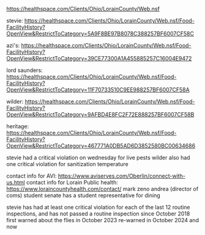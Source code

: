 https://healthspace.com/Clients/Ohio/LorainCounty/Web.nsf

stevie: https://healthspace.com/Clients/Ohio/LorainCounty/Web.nsf/Food-FacilityHistory?OpenView&RestrictToCategory=5A9F8BE97B8078C388257BF6007CF58C

azi's: https://healthspace.com/Clients/Ohio/LorainCounty/Web.nsf/Food-FacilityHistory?OpenView&RestrictToCategory=39CE77300A1A455885257C16004E9472

lord saunders: https://healthspace.com/Clients/Ohio/LorainCounty/Web.nsf/Food-FacilityHistory?OpenView&RestrictToCategory=11F70733510C9EE988257BF6007CF58A

wilder: https://healthspace.com/Clients/Ohio/LorainCounty/Web.nsf/Food-FacilityHistory?OpenView&RestrictToCategory=9AFBD4E8FC2F72E888257BF6007CF58B

heritage: https://healthspace.com/Clients/Ohio/LorainCounty/Web.nsf/Food-FacilityHistory?OpenView&RestrictToCategory=467771A0DB5AD6D3852580BC00634686

stevie had a critical violation on wednesday for live pests
wilder also had one critical violation for sanitization temperature

contact info for AVI: https://www.aviserves.com/Oberlin/connect-with-us.html
contact info for Lorain Public health: https://www.loraincountyhealth.com/contact/
mark zeno
andrea (director of coms)
student senate has a student representative for dining

stevie has had at least one critical violation for each of the last 12 routine inspections, and has not passed a routine inspection since October 2018
first warned about the flies in October 2023
re-warned in October 2024 and now